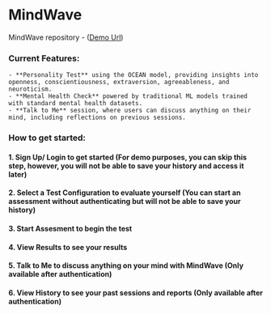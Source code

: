 # MindWave
MindWave repository - ([Demo Url](https://mindwave-demo.bravepond-0ff73e4c.australiaeast.azurecontainerapps.io/))

### Current Features:
    - **Personality Test** using the OCEAN model, providing insights into openness, conscientiousness, extraversion, agreeableness, and neuroticism.
    - **Mental Health Check** powered by traditional ML models trained with standard mental health datasets.
    - **Talk to Me** session, where users can discuss anything on their mind, including reflections on previous sessions.
                
### How to get started:
#### 1. **Sign Up/ Login** to get started (For demo purposes, you can skip this step, however, you will not be able to save your history and access it later)
#### 2. **Select a Test Configuration** to evaluate yourself (You can start an assessment without authenticating but will not be able to save your history)
#### 3. **Start Assesment** to begin the test
#### 4. **View Results** to see your results
#### 5. **Talk to Me** to discuss anything on your mind with MindWave (Only available after authentication)
#### 6. **View History** to see your past sessions and reports (Only available after authentication)
